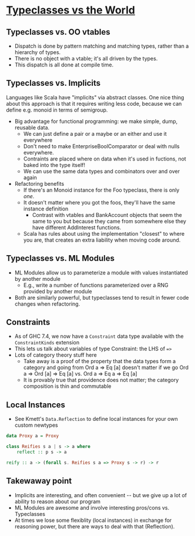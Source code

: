 # [Typeclasses vs the World](https://www.youtube.com/watch?v=hIZxTQP1ifo)

## Typeclasses vs. OO vtables
* Dispatch is done by pattern matching and matching types, rather than a hierarchy
of types.
* There is no object with a vtable; it's all driven by the types.
* This dispatch is all done at compile time.

## Typeclasses vs. Implicits
Languages like Scala have "implicits" via abstract classes. One nice thing about
this approach is that it requires writing less code, because we can define e.g.
monoid in terms of semigroup.

* Big advantage for functional programming: we make simple, dump, reusable data.
    * We can just define a pair or a maybe or an either and use it everywhere
    * Don't need to make EnterpriseBoolComparator or deal with nulls everywhere.
    * Contraints are placed where on data when it's used in fuctions, not
      baked into the type itself!
    * We can use the same data types and combinators over and over again
* Refactoring benefits
    * If there's an Monoid instance for the Foo typeclass, there is only *one*.
    * It doesn't matter where you got the foos, they'll have the same instance definition
        * Contrast with vtables and BankAccount objects that seem the same to you but
          because they came from somewhere else they have different AddInterest functions.
    * Scala has rules about using the implementation "closest" to where you are, that
      creates an extra liability when moving code around.

## Typeclasses vs. ML Modules
* ML Modules allow us to parameterize a module with values instantiated by another module
    * E.g., write a number of functions parameterized over a RNG provided by another module
* Both are similarly powerful, but typeclasses tend to result in fewer code changes when refactoring.

## Constraints
* As of GHC 7.4, we now have a `Constraint` data type available with the `ConstraintKinds` extension
* This lets us talk about variables of type Constraint: the LHS of `=>`
* Lots of category theory stuff here
    * Take away is a proof of the property that the data types form a category and going from Ord a => Eq [a]
      doesn't matter if we go Ord a => Ord [a] => Eq [a] vs. Ord a => Eq a => Eq [a]
    * It is provably true that providence does not matter; the category composition is thin and commutable

## Local Instances
* See Kmett's `Data.Reflection` to define local instances for your own custom newtypes

```haskell
data Proxy a = Proxy

class Reifies s a | s -> a where
    reflect :: p s -> a

reify :: a -> (forall s. Reifies s a => Proxy s -> r) -> r
```

## Takewaway point
* Implicits are interesting, and often convenient -- but we give up a lot of ability to reason about our program
* ML Modules are awesome and involve interesting pros/cons vs. Typeclasses
* At times we lose some flexiblity (local instances) in exchange for reasoning
  power, but there are ways to deal with that (Reflection).
